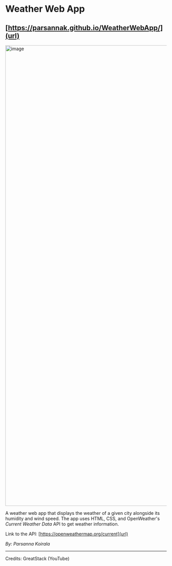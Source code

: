 # Weather Web App
[https://parsannak.github.io/WeatherWebApp/](url)
---
<img width="1440" alt="image" src="https://github.com/user-attachments/assets/e35164a2-c249-40ac-9168-3a9c2b81556f">

A weather web app that displays the weather of a given city alongside its humidity and wind speed.
The app uses HTML, CSS, and OpenWeather's *Current Weather Data* API to get weather information.

Link to the API: [https://openweathermap.org/current](url)

*By: Parsanna Koirala*

---

Credits: GreatStack (YouTube)
